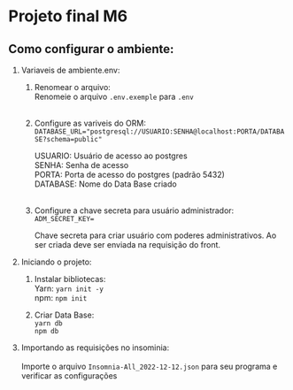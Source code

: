 # Projeto final M6

## Como configurar o ambiente:

1) Variaveis de ambiente.env:<br>
   1) Renomear o arquivo:<br>
    Renomeie o arquivo `.env.exemple` para `.env`<br><br>

    2) Configure as variveis do ORM:  
        `DATABASE_URL="postgresql://USUARIO:SENHA@localhost:PORTA/DATABASE?schema=public"`

        USUARIO: Usuário de acesso ao postgres<br>
        SENHA: Senha de acesso<br>
        PORTA: Porta de acesso do postgres (padrão 5432)<br>
        DATABASE: Nome do Data Base criado<br><br>

    3) Configure a chave secreta para usuário administrador:
        `ADM_SECRET_KEY=`

        Chave secreta para criar usuário com poderes administrativos. Ao ser criada deve ser enviada na requisição do front.

2) Iniciando o projeto:
    
   1) Instalar bibliotecas:<br>
        Yarn: `yarn init -y`<br>
        npm: `npm init`<br>
    
    2) Criar Data Base:<br>
        `yarn db`<br>
        `npm db`
3) Importando as requisições no insominia:<br><br>
   Importe o arquivo `Insomnia-All_2022-12-12.json` para seu programa e verificar as configurações